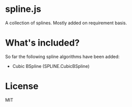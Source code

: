 spline.js
=========
A collection of splines.  Mostly added on requirement basis.

What's included?
=========
So far the following spline algorithms have been added:

 * Cubic BSpline (SPLINE.CubicBSpline)

License
=========
MIT

